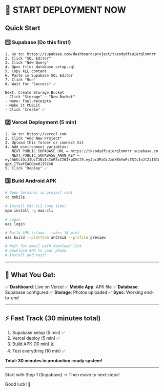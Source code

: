 # 🚀 START DEPLOYMENT NOW

## Quick Start

### 1️⃣ Supabase (Do this first!)
```
1. Go to: https://supabase.com/dashboard/project/tksodydfsuierqlnmnrr
2. Click "SQL Editor" 
3. Click "New Query"
4. Open file: database-setup.sql
5. Copy ALL content
6. Paste in Supabase SQL Editor
7. Click "Run"
8. Wait for "Success" ✅

Next: Create Storage Bucket
- Click "Storage" → "New Bucket"
- Name: fuel-receipts
- Make it PUBLIC
- Click "Create" ✅
```

### 2️⃣ Vercel Deployment (5 min)
```
1. Go to: https://vercel.com
2. Click "Add New Project"
3. Upload this folder or connect Git
4. Add environment variables:
   NEXT_PUBLIC_SUPABASE_URL = https://tksodydfsuierqlnmnrr.supabase.co
   NEXT_PUBLIC_SUPABASE_ANON_KEY = eyJhbGciOiJIUzI1NiIsInR5cCI6IkpXVCJ9.eyJpc3MiOiJzdXBhYmFzZSIsInJlZiI6InRrc29keWRmc3VpZXJxbG5tbnJyIiwicm9sZSI6ImFub24iLCJpYXQiOjE3NjE1NTI3MDEsImV4cCI6MjA3NzEyODcwMX0.YrUr28nJUB6istkCwh_p-qpX_ITVafEWCDbo01I9Zx0
5. Click "Deploy" ✅
```

### 3️⃣ Build Android APK
```bash
# Open terminal in project root
cd mobile

# Install EAS CLI (one time)
npm install -g eas-cli

# Login
eas login

# Build APK (cloud - takes 10 min)
eas build --platform android --profile preview

# Wait for email with download link
# Download APK to your phone
# Install and test!
```

---

## 🎯 What You Get:

✅ **Dashboard**: Live on Vercel
✅ **Mobile App**: APK file
✅ **Database**: Supabase configured
✅ **Storage**: Photos uploaded
✅ **Sync**: Working end-to-end

---

## ⚡ Fast Track (30 minutes total)

1. Supabase setup (5 min) ✅
2. Vercel deploy (5 min) ✅  
3. Build APK (10 min) ⏳
4. Test everything (10 min) ✅

**Total: 30 minutes to production-ready system!**

---

Start with Step 1 (Supabase) → Then move to next steps!

Good luck! 🚀



